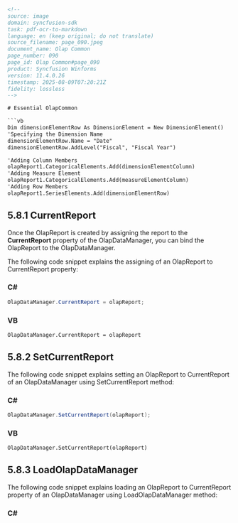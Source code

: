 ```html
<!--
source: image
domain: syncfusion-sdk
task: pdf-ocr-to-markdown
language: en (keep original; do not translate)
source_filename: page_090.jpeg
document_name: Olap Common
page_number: 090
page_id: Olap Common#page_090
product: Syncfusion Winforms
version: 11.4.0.26
timestamp: 2025-08-09T07:20:21Z
fidelity: lossless
-->

# Essential OlapCommon

```vb
Dim dimensionElementRow As DimensionElement = New DimensionElement()
'Specifying the Dimension Name
dimensionElementRow.Name = "Date"
dimensionElementRow.AddLevel("Fiscal", "Fiscal Year")

'Adding Column Members
olapReport1.CategoricalElements.Add(dimensionElementColumn)
'Adding Measure Element
olapReport1.CategoricalElements.Add(measureElementColumn)
'Adding Row Members
olapReport1.SeriesElements.Add(dimensionElementRow)
```

## 5.8.1 CurrentReport

Once the OlapReport is created by assigning the report to the **CurrentReport** property of the OlapDataManager, you can bind the OlapReport to the OlapDataManager.

The following code snippet explains the assigning of an OlapReport to CurrentReport property:

### C#
```csharp
OlapDataManager.CurrentReport = olapReport;
```

### VB
```vb
OlapDataManager.CurrentReport = olapReport
```

## 5.8.2 SetCurrentReport

The following code snippet explains setting an OlapReport to CurrentReport of an OlapDataManager using SetCurrentReport method:

### C#
```csharp
OlapDataManager.SetCurrentReport(olapReport);
```

### VB
```vb
OlapDataManager.SetCurrentReport(olapReport)
```

## 5.8.3 LoadOlapDataManager

The following code snippet explains loading an OlapReport to CurrentReport property of an OlapDataManager using LoadOlapDataManager method:

### C#
```csharp
```

<!-- tags: [Olap, OlapCommon, OlapReport, OlapDataManager, CurrentReport, SetCurrentReport, LoadOlapDataManager, WinForms] keywords: [OlapReport, OlapDataManager, CurrentReport, SetCurrentReport, LoadOlapDataManager] -->
```